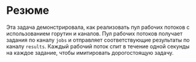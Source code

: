# Резюме

Эта задача демонстрировала, как реализовать пул рабочих потоков с использованием горутин и каналов. Пул рабочих потоков получает задания по каналу `jobs` и отправляет соответствующие результаты по каналу `results`. Каждый рабочий поток спит в течение одной секунды на каждое задание, чтобы имитировать дорогостоящую задачу.

